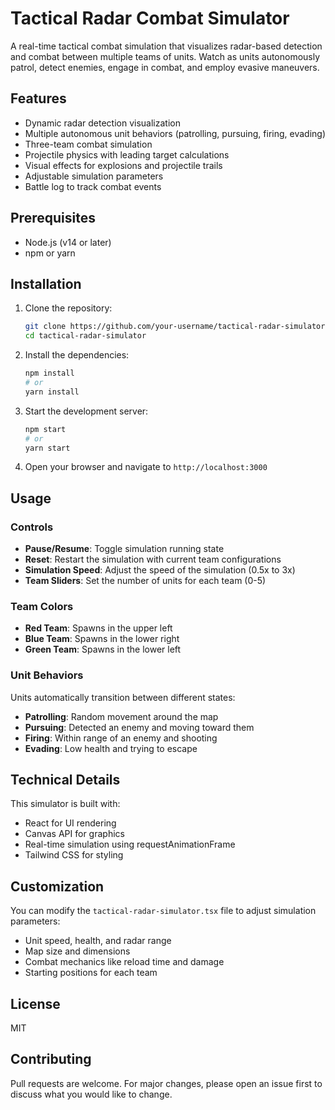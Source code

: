 # Tactical Radar Combat Simulator

A real-time tactical combat simulation that visualizes radar-based detection and combat between multiple teams of units. Watch as units autonomously patrol, detect enemies, engage in combat, and employ evasive maneuvers.


## Features

- Dynamic radar detection visualization
- Multiple autonomous unit behaviors (patrolling, pursuing, firing, evading)
- Three-team combat simulation
- Projectile physics with leading target calculations
- Visual effects for explosions and projectile trails
- Adjustable simulation parameters
- Battle log to track combat events

## Prerequisites

- Node.js (v14 or later)
- npm or yarn

## Installation

1. Clone the repository:
   ```bash
   git clone https://github.com/your-username/tactical-radar-simulator.git
   cd tactical-radar-simulator
   ```

2. Install the dependencies:
   ```bash
   npm install
   # or
   yarn install
   ```

3. Start the development server:
   ```bash
   npm start
   # or
   yarn start
   ```

4. Open your browser and navigate to `http://localhost:3000`

## Usage

### Controls

- **Pause/Resume**: Toggle simulation running state
- **Reset**: Restart the simulation with current team configurations
- **Simulation Speed**: Adjust the speed of the simulation (0.5x to 3x)
- **Team Sliders**: Set the number of units for each team (0-5)

### Team Colors

- **Red Team**: Spawns in the upper left
- **Blue Team**: Spawns in the lower right
- **Green Team**: Spawns in the lower left

### Unit Behaviors

Units automatically transition between different states:

- **Patrolling**: Random movement around the map
- **Pursuing**: Detected an enemy and moving toward them
- **Firing**: Within range of an enemy and shooting
- **Evading**: Low health and trying to escape

## Technical Details

This simulator is built with:
- React for UI rendering
- Canvas API for graphics
- Real-time simulation using requestAnimationFrame
- Tailwind CSS for styling

## Customization

You can modify the `tactical-radar-simulator.tsx` file to adjust simulation parameters:

- Unit speed, health, and radar range
- Map size and dimensions
- Combat mechanics like reload time and damage
- Starting positions for each team

## License

MIT

## Contributing

Pull requests are welcome. For major changes, please open an issue first to discuss what you would like to change.
